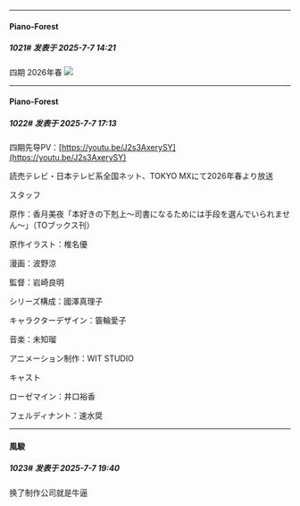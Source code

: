 ﻿
*****

####  Piano-Forest  
##### 1021#       发表于 2025-7-7 14:21

四期 2026年春
<img src="https://p.sda1.dev/25/042a4c50cb4408b9b683e09d06049a55/20250707_141155.jpg" referrerpolicy="no-referrer">


*****

####  Piano-Forest  
##### 1022#       发表于 2025-7-7 17:13

四期先导PV：[https://youtu.be/J2s3AxerySY](https://youtu.be/J2s3AxerySY)

読売テレビ・日本テレビ系全国ネット、TOKYO MXにて2026年春より放送

スタッフ

原作：香月美夜「本好きの下剋上～司書になるためには手段を選んでいられません～」（TOブックス刊）

原作イラスト：椎名優

漫画：波野涼

監督：岩崎良明

シリーズ構成：國澤真理子

キャラクターデザイン：簑輪愛子

音楽：未知瑠

アニメーション制作：WIT STUDIO

キャスト

ローゼマイン：井口裕香

フェルディナント：速水奨


*****

####  風駿  
##### 1023#       发表于 2025-7-7 19:40

换了制作公司就是牛逼

